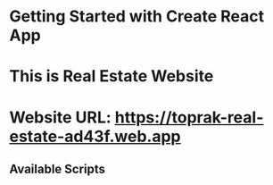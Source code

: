 # Getting Started with Create React App

# This is Real Estate Website 

# Website URL: https://toprak-real-estate-ad43f.web.app

## Available Scripts